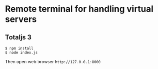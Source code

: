 # Remote terminal for handling virtual servers

## Totaljs 3

```
$ npm install
$ node index.js
```

Then open web browser `http://127.0.0.1:8000`
